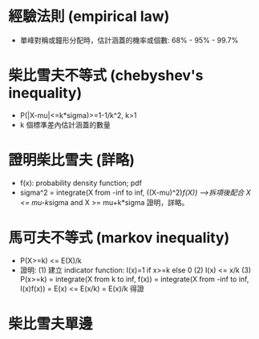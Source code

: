 # 經驗法則 (empirical law)
  - 單峰對稱或鐘形分配時，估計涵蓋的機率或個數: 68% - 95% - 99.7%
# 柴比雪夫不等式 (chebyshev's inequality)
  - P(|X-mu|<=k*sigma)>=1-1/k^2, k>1
  - k 個標準差內估計涵蓋的數量
# 證明柴比雪夫 (詳略)
  - f(x): probability density function; pdf
  - sigma^2 = integrate(X from  -inf to inf, ((X-mu)^2)*f(X))
  -->拆項後配合 X <= mu-k*sigma and X >= mu+k*sigma 證明，詳略。
# 馬可夫不等式 (markov inequality)
  - P(X>=k) <= E(X)/k
  - 證明: 
     (1) 建立 indicator function: I(x)=1 if x>=k else 0
     (2) I(x) <= x/k
     (3) P(x>=k) = integrate(X from k to inf, f(x))
                 = integrate(X from -inf to inf, I(x)f(x)) = E(x) <= E(x/k) = E(x)/k 得證
# 柴比雪夫單邊
         
         
